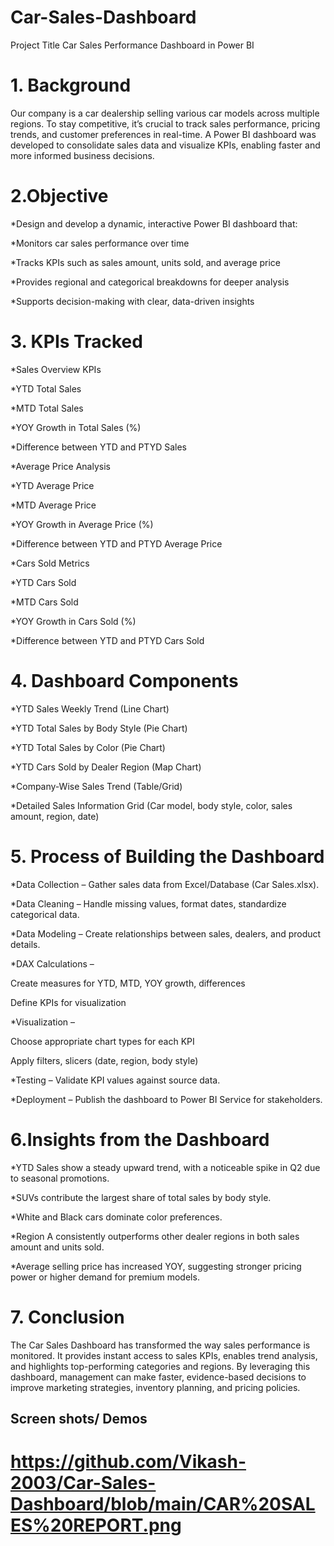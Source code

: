 # Car-Sales-Dashboard
Project Title
Car Sales Performance Dashboard in Power BI

# 1. Background
Our company is a car dealership selling various car models across multiple regions. To stay competitive, it’s crucial to track sales performance, pricing trends, and customer preferences in real-time. A Power BI dashboard was developed to consolidate sales data and visualize KPIs, enabling faster and more informed business decisions.

# 2.Objective
*Design and develop a dynamic, interactive Power BI dashboard that:

*Monitors car sales performance over time

*Tracks KPIs such as sales amount, units sold, and average price

*Provides regional and categorical breakdowns for deeper analysis

*Supports decision-making with clear, data-driven insights

# 3. KPIs Tracked

*Sales Overview KPIs

*YTD Total Sales

*MTD Total Sales

*YOY Growth in Total Sales (%)

*Difference between YTD and PTYD Sales

*Average Price Analysis

*YTD Average Price

*MTD Average Price

*YOY Growth in Average Price (%)

*Difference between YTD and PTYD Average Price

*Cars Sold Metrics

*YTD Cars Sold

*MTD Cars Sold

*YOY Growth in Cars Sold (%)

*Difference between YTD and PTYD Cars Sold

# 4. Dashboard Components

*YTD Sales Weekly Trend (Line Chart)

*YTD Total Sales by Body Style (Pie Chart)

*YTD Total Sales by Color (Pie Chart)

*YTD Cars Sold by Dealer Region (Map Chart)

*Company-Wise Sales Trend (Table/Grid)

*Detailed Sales Information Grid (Car model, body style, color, sales amount, region, date)

# 5. Process of Building the Dashboard

*Data Collection – Gather sales data from Excel/Database (Car Sales.xlsx).

*Data Cleaning – Handle missing values, format dates, standardize categorical data.

*Data Modeling – Create relationships between sales, dealers, and product details.

*DAX Calculations –

Create measures for YTD, MTD, YOY growth, differences

Define KPIs for visualization

*Visualization –

Choose appropriate chart types for each KPI

Apply filters, slicers (date, region, body style)


*Testing – Validate KPI values against source data.

*Deployment – Publish the dashboard to Power BI Service for stakeholders.

# 6.Insights from the Dashboard

*YTD Sales show a steady upward trend, with a noticeable spike in Q2 due to seasonal promotions.

*SUVs contribute the largest share of total sales by body style.

*White and Black cars dominate color preferences.

*Region A consistently outperforms other dealer regions in both sales amount and units sold.

*Average selling price has increased YOY, suggesting stronger pricing power or higher demand for premium models.

# 7. Conclusion

The Car Sales Dashboard has transformed the way sales performance is monitored. It provides instant access to sales KPIs, enables trend analysis, and highlights 
top-performing categories and regions. By leveraging this dashboard, management can make faster, evidence-based decisions to improve marketing strategies, inventory planning, and pricing policies.

## Screen shots/ Demos
# https://github.com/Vikash-2003/Car-Sales-Dashboard/blob/main/CAR%20SALES%20REPORT.png


